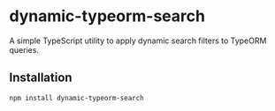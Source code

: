 # dynamic-typeorm-search

A simple TypeScript utility to apply dynamic search filters to TypeORM queries.

## Installation

```bash
npm install dynamic-typeorm-search
